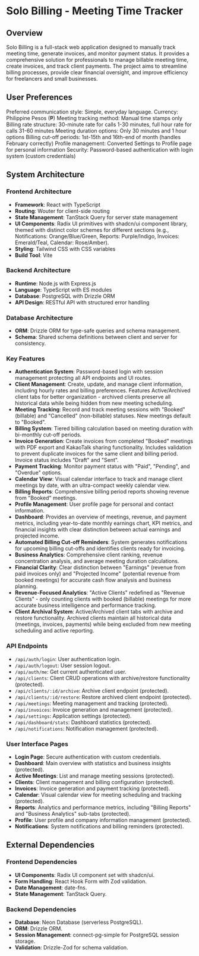 # Solo Billing - Meeting Time Tracker

## Overview
Solo Billing is a full-stack web application designed to manually track meeting time, generate invoices, and monitor payment status. It provides a comprehensive solution for professionals to manage billable meeting time, create invoices, and track client payments. The project aims to streamline billing processes, provide clear financial oversight, and improve efficiency for freelancers and small businesses.

## User Preferences
Preferred communication style: Simple, everyday language.
Currency: Philippine Pesos (₱)
Meeting tracking method: Manual time stamps only
Billing rate structure: 30-minute rate for calls 1-30 minutes, full hour rate for calls 31-60 minutes
Meeting duration options: Only 30 minutes and 1 hour options
Billing cut-off periods: 1st-15th and 16th-end of month (handles February correctly)
Profile management: Converted Settings to Profile page for personal information
Security: Password-based authentication with login system (custom credentials)

## System Architecture

### Frontend Architecture
- **Framework**: React with TypeScript
- **Routing**: Wouter for client-side routing
- **State Management**: TanStack Query for server state management
- **UI Components**: Radix UI primitives with shadcn/ui component library, themed with distinct color schemes for different sections (e.g., Notifications: Orange/Blue/Green, Reports: Purple/Indigo, Invoices: Emerald/Teal, Calendar: Rose/Amber).
- **Styling**: Tailwind CSS with CSS variables
- **Build Tool**: Vite

### Backend Architecture
- **Runtime**: Node.js with Express.js
- **Language**: TypeScript with ES modules
- **Database**: PostgreSQL with Drizzle ORM
- **API Design**: RESTful API with structured error handling

### Database Architecture
- **ORM**: Drizzle ORM for type-safe queries and schema management.
- **Schema**: Shared schema definitions between client and server for consistency.

### Key Features
- **Authentication System**: Password-based login with session management protecting all API endpoints and UI routes.
- **Client Management**: Create, update, and manage client information, including hourly rates and billing preferences. Features Active/Archived client tabs for better organization - archived clients preserve all historical data while being hidden from new meeting scheduling.
- **Meeting Tracking**: Record and track meeting sessions with "Booked" (billable) and "Cancelled" (non-billable) statuses. New meetings default to "Booked".
- **Billing System**: Tiered billing calculation based on meeting duration with bi-monthly cut-off periods.
- **Invoice Generation**: Create invoices from completed "Booked" meetings with PDF export and KakaoTalk sharing functionality. Includes validation to prevent duplicate invoices for the same client and billing period. Invoice status includes "Draft" and "Sent".
- **Payment Tracking**: Monitor payment status with "Paid", "Pending", and "Overdue" options.
- **Calendar View**: Visual calendar interface to track and manage client meetings by date, with an ultra-compact weekly calendar view.
- **Billing Reports**: Comprehensive billing period reports showing revenue from "Booked" meetings.
- **Profile Management**: User profile page for personal and contact information.
- **Dashboard**: Provides an overview of meetings, revenue, and payment metrics, including year-to-date monthly earnings chart, KPI metrics, and financial insights with clear distinction between actual earnings and projected income.
- **Automated Billing Cut-off Reminders**: System generates notifications for upcoming billing cut-offs and identifies clients ready for invoicing.
- **Business Analytics**: Comprehensive client ranking, revenue concentration analysis, and average meeting duration calculations.
- **Financial Clarity**: Clear distinction between "Earnings" (revenue from paid invoices only) and "Projected Income" (potential revenue from booked meetings) for accurate cash flow analysis and business planning.
- **Revenue-Focused Analytics**: "Active Clients" redefined as "Revenue Clients" - only counting clients with booked (billable) meetings for more accurate business intelligence and performance tracking.
- **Client Archival System**: Active/Archived client tabs with archive and restore functionality. Archived clients maintain all historical data (meetings, invoices, payments) while being excluded from new meeting scheduling and active reporting.

### API Endpoints
- `/api/auth/login`: User authentication login.
- `/api/auth/logout`: User session logout.
- `/api/auth/me`: Get current authenticated user.
- `/api/clients`: Client CRUD operations with archive/restore functionality (protected).
- `/api/clients/:id/archive`: Archive client endpoint (protected).
- `/api/clients/:id/restore`: Restore archived client endpoint (protected).
- `/api/meetings`: Meeting management and tracking (protected).
- `/api/invoices`: Invoice generation and management (protected).
- `/api/settings`: Application settings (protected).
- `/api/dashboard/stats`: Dashboard statistics (protected).
- `/api/notifications`: Notification management (protected).

### User Interface Pages
- **Login Page**: Secure authentication with custom credentials.
- **Dashboard**: Main overview with statistics and business insights (protected).
- **Active Meetings**: List and manage meeting sessions (protected).
- **Clients**: Client management and billing configuration (protected).
- **Invoices**: Invoice generation and payment tracking (protected).
- **Calendar**: Visual calendar view for meeting scheduling and tracking (protected).
- **Reports**: Analytics and performance metrics, including "Billing Reports" and "Business Analytics" sub-tabs (protected).
- **Profile**: User profile and company information management (protected).
- **Notifications**: System notifications and billing reminders (protected).

## External Dependencies

### Frontend Dependencies
- **UI Components**: Radix UI component set with shadcn/ui.
- **Form Handling**: React Hook Form with Zod validation.
- **Date Management**: date-fns.
- **State Management**: TanStack Query.

### Backend Dependencies
- **Database**: Neon Database (serverless PostgreSQL).
- **ORM**: Drizzle ORM.
- **Session Management**: connect-pg-simple for PostgreSQL session storage.
- **Validation**: Drizzle-Zod for schema validation.
